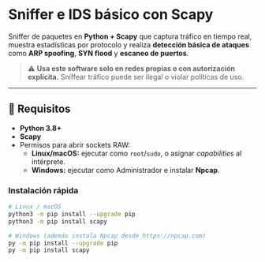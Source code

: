# Sniffer e IDS básico con Scapy

Sniffer de paquetes en **Python + Scapy** que captura tráfico en tiempo real, muestra estadísticas por protocolo y realiza **detección básica de ataques** como **ARP spoofing**, **SYN flood** y **escaneo de puertos**.

> ⚠️ **Usa este software solo en redes propias o con autorización explícita.** Sniffear tráfico puede ser ilegal o violar políticas de uso.

---

## 🧰 Requisitos

- **Python 3.8+**
- **Scapy**
- Permisos para abrir sockets RAW:
  - **Linux/macOS:** ejecutar como `root`/`sudo`, o asignar *capabilities* al intérprete.
  - **Windows:** ejecutar como Administrador e instalar **Npcap**.

### Instalación rápida

```bash
# Linux / macOS
python3 -m pip install --upgrade pip
python3 -m pip install scapy

# Windows (además instala Npcap desde https://npcap.com)
py -m pip install --upgrade pip
py -m pip install scapy

